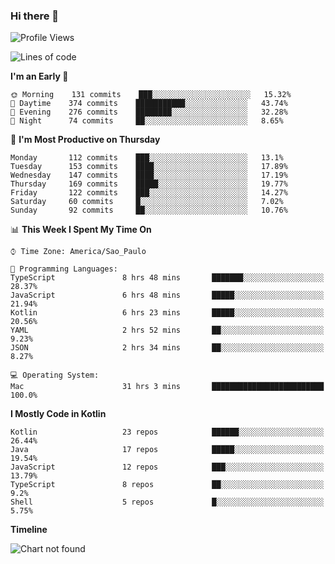 ### Hi there 👋

<!--
**fernandonogueira/fernandonogueira** is a ✨ _special_ ✨ repository because its `README.md` (this file) appears on your GitHub profile.

Here are some ideas to get you started:

- 🔭 I’m currently working on ...
- 🌱 I’m currently learning ...
- 👯 I’m looking to collaborate on ...
- 🤔 I’m looking for help with ...
- 💬 Ask me about ...
- 📫 How to reach me: ...
- 😄 Pronouns: ...
- ⚡ Fun fact: ...
-->

<!--START_SECTION:waka-->
![Profile Views](http://img.shields.io/badge/Profile%20Views-3-blue)

![Lines of code](https://img.shields.io/badge/From%20Hello%20World%20I%27ve%20Written-5.6%20million%20lines%20of%20code-blue)

**I'm an Early 🐤** 

```text
🌞 Morning    131 commits    ███░░░░░░░░░░░░░░░░░░░░░░   15.32% 
🌆 Daytime    374 commits    ███████████░░░░░░░░░░░░░░   43.74% 
🌃 Evening    276 commits    ████████░░░░░░░░░░░░░░░░░   32.28% 
🌙 Night      74 commits     ██░░░░░░░░░░░░░░░░░░░░░░░   8.65%

```
📅 **I'm Most Productive on Thursday** 

```text
Monday       112 commits    ███░░░░░░░░░░░░░░░░░░░░░░   13.1% 
Tuesday      153 commits    ████░░░░░░░░░░░░░░░░░░░░░   17.89% 
Wednesday    147 commits    ████░░░░░░░░░░░░░░░░░░░░░   17.19% 
Thursday     169 commits    █████░░░░░░░░░░░░░░░░░░░░   19.77% 
Friday       122 commits    ███░░░░░░░░░░░░░░░░░░░░░░   14.27% 
Saturday     60 commits     █░░░░░░░░░░░░░░░░░░░░░░░░   7.02% 
Sunday       92 commits     ██░░░░░░░░░░░░░░░░░░░░░░░   10.76%

```


📊 **This Week I Spent My Time On** 

```text
⌚︎ Time Zone: America/Sao_Paulo

💬 Programming Languages: 
TypeScript               8 hrs 48 mins       ███████░░░░░░░░░░░░░░░░░░   28.37% 
JavaScript               6 hrs 48 mins       █████░░░░░░░░░░░░░░░░░░░░   21.94% 
Kotlin                   6 hrs 23 mins       █████░░░░░░░░░░░░░░░░░░░░   20.56% 
YAML                     2 hrs 52 mins       ██░░░░░░░░░░░░░░░░░░░░░░░   9.23% 
JSON                     2 hrs 34 mins       ██░░░░░░░░░░░░░░░░░░░░░░░   8.27%

💻 Operating System: 
Mac                      31 hrs 3 mins       █████████████████████████   100.0%

```

**I Mostly Code in Kotlin** 

```text
Kotlin                   23 repos            ██████░░░░░░░░░░░░░░░░░░░   26.44% 
Java                     17 repos            █████░░░░░░░░░░░░░░░░░░░░   19.54% 
JavaScript               12 repos            ███░░░░░░░░░░░░░░░░░░░░░░   13.79% 
TypeScript               8 repos             ██░░░░░░░░░░░░░░░░░░░░░░░   9.2% 
Shell                    5 repos             █░░░░░░░░░░░░░░░░░░░░░░░░   5.75%

```


**Timeline**

![Chart not found](https://github.com/fernandonogueira/fernandonogueira/blob/master/charts/bar_graph.png) 


<!--END_SECTION:waka-->
